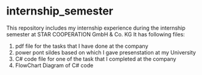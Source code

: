 # internship_semester

This repository includes my internship experience during the internship semester at STAR COOPERATION GmbH & Co. KG
It has following files:

  1) pdf file for the tasks that I have done at the company
  2) power pont sildes based on which I gave presenstation at my University
  3) C# code file for one of the task that I completed at the company
  4) FlowChart Diagram of C# code
